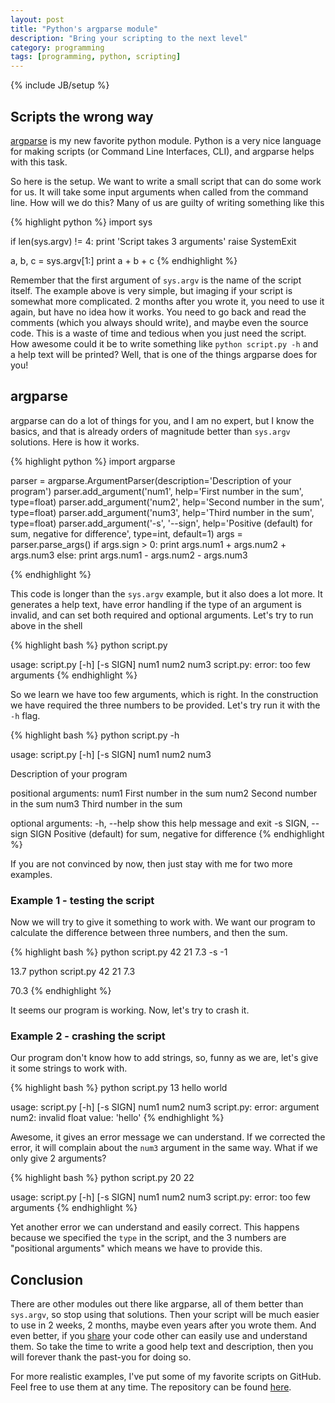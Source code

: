 ```yaml
---
layout: post
title: "Python's argparse module"
description: "Bring your scripting to the next level"
category: programming
tags: [programming, python, scripting]
---
```

{% include JB/setup %}

## Scripts the wrong way
[argparse](https://docs.python.org/3/library/argparse.html) is my new favorite
python module. Python is a very nice language for making scripts (or Command
Line Interfaces, CLI), and argparse helps with this task.

So here is the setup. We want to write a small script that can do some work for
us. It will take some input arguments when called from the command line. How
will we do this? Many of us are guilty of writing something like this

{% highlight python %}
import sys

if len(sys.argv) != 4:
    print 'Script takes 3 arguments'
    raise SystemExit

a, b, c = sys.argv[1:]
print a + b + c
{% endhighlight %}

Remember that the first argument of `sys.argv` is the name of the script
itself. The example above is very simple, but imaging if your script
is somewhat more complicated. 2 months after you wrote it, you need to
use it again, but have no idea how it works. You need to go back and
read the comments (which you always should write), and maybe even the
source code. This is a waste of time and tedious when you just need
the script. How awesome could it be to write something like `python
script.py -h` and a help text will be printed? Well, that is one of the
things argparse does for you!

## argparse
argparse can do a lot of things for you, and I am no expert, but I know the
basics, and that is already orders of magnitude better than `sys.argv`
solutions. Here is how it works.

{% highlight python %}
import argparse

parser = argparse.ArgumentParser(description='Description of your program')
parser.add_argument('num1', help='First number in the sum', type=float)
parser.add_argument('num2', help='Second number in the sum', type=float)
parser.add_argument('num3', help='Third number in the sum', type=float)
parser.add_argument('-s', '--sign', help='Positive (default) for sum, negative for difference',
                    type=int, default=1)
args = parser.parse_args()
if args.sign > 0:
    print args.num1 + args.num2 + args.num3
else:
    print args.num1 - args.num2 - args.num3

{% endhighlight %}

This code is longer than the `sys.argv` example, but it also does a lot
more. It generates a help text, have error handling if the type of an argument
is invalid, and can set both required and optional arguments. Let's try to run
above in the shell

{% highlight bash %}
python script.py

usage: script.py [-h] [-s SIGN] num1 num2 num3
script.py: error: too few arguments
{% endhighlight %}

So we learn we have too few arguments, which is right. In the construction we
have required the three numbers to be provided. Let's try run it with the `-h`
flag.

{% highlight bash %}
python script.py -h

usage: script.py [-h] [-s SIGN] num1 num2 num3

Description of your program

positional arguments:
  num1                  First number in the sum
  num2                  Second number in the sum
  num3                  Third number in the sum

optional arguments:
  -h, --help            show this help message and exit
  -s SIGN, --sign SIGN  Positive (default) for sum, negative for difference
{% endhighlight %}

If you are not convinced by now, then just stay with me for two more examples.

### Example 1 - testing the script
Now we will try to give it something to work with. We want our program to
calculate the difference between three numbers, and then the sum.

{% highlight bash %}
python script.py 42 21 7.3 -s -1

13.7
python script.py 42 21 7.3

70.3
{% endhighlight %}

It seems our program is working. Now, let's try to crash it.

### Example 2 - crashing the script
Our program don't know how to add strings, so, funny as we are, let's give it
some strings to work with.

{% highlight bash %}
python script.py 13 hello world

usage: script.py [-h] [-s SIGN] num1 num2 num3
script.py: error: argument num2: invalid float value: 'hello'
{% endhighlight %}

Awesome, it gives an error message we can understand. If we corrected the
error, it will complain about the `num3` argument in the same way. What if we
only give 2 arguments?

{% highlight bash %}
python script.py 20 22

usage: script.py [-h] [-s SIGN] num1 num2 num3
script.py: error: too few arguments
{% endhighlight %}

Yet another error we can understand and easily correct. This happens because we
specified the `type` in the script, and the 3 numbers are "positional
arguments" which means we have to provide this.


## Conclusion
There are other modules out there like argparse, all of them better than
`sys.argv`, so stop using that solutions. Then your script will be much easier
to use in 2 weeks, 2 months, maybe even years after you wrote them. And even
better, if you
[share](http://danielandreasen.github.io/:about/2014/11/21/code-sharing-inside-an-institution-and-beyond/)
your code other can easily use and understand them. So take the time to write a
good help text and description, then you will forever thank the past-you for
doing so.

For more realistic examples, I've put some of my favorite scripts on GitHub.
Feel free to use them at any time. The repository can be found
[here](https://github.com/DanielAndreasen/astro_scripts).
